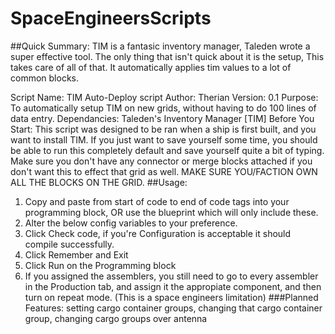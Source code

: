# SpaceEngineersScripts
##Quick Summary:
TIM is a fantasic inventory manager, Taleden wrote a super effective tool. The only thing that isn't quick about it is the setup, This takes care of all of that. It automatically applies tim values to a lot of common blocks.

Script Name: TIM Auto-Deploy script
Author: Therian
Version: 0.1
Purpose: To automatically setup TIM on new grids, without having to do 100 lines of data entry.
Dependancies: Taleden's Inventory Manager [TIM]
Before You Start:
This script was designed to be ran when a ship is first built, and you want to install TIM.
If you just want to save yourself some time, you should be able to run this completely default and save yourself quite a bit of typing.
Make sure you don't have any connector or merge blocks attached if you don't want this to effect that grid as well.
MAKE SURE YOU/FACTION OWN ALL THE BLOCKS ON THE GRID. 
##Usage: 
1. Copy and paste from start of code to end of code tags into your programming block, OR use the blueprint which will only include these.
2. Alter the below config variables to your preference.
3. Click Check code, if you're Configuration is acceptable it should compile successfully.
4. Click Remember and Exit
5. Click Run on the Programming block
6. If you assigned the assemblers, you still need to go to every assembler in the Production tab, and assign it the appropiate component, and then turn on repeat mode. (This is a space engineers limitation)
###Planned Features: 
setting cargo container groups, changing that cargo container group, changing cargo groups over antenna
